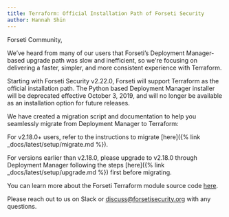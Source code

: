 ```yaml
---
title: Terraform: Official Installation Path of Forseti Security
author: Hannah Shin
---
```


Forseti Community,

We’ve heard from many of our users that Forseti’s Deployment Manager-based 
upgrade path was slow and inefficient, so we're focusing on delivering a 
faster, simpler, and more consistent experience with Terraform. 

Starting with Forseti Security v2.22.0, Forseti will support Terraform as the 
official installation path. The Python based Deployment Manager installer will 
be deprecated effective October 3, 2019, and will no longer be available as an 
installation option for future releases. 

We have created a migration script and documentation to help you seamlessly 
migrate from Deployment Manager to Terraform:

For v2.18.0+ users, refer to the instructions to migrate 
[here]({% link _docs/latest/setup/migrate.md %}).

For versions earlier than v2.18.0, please upgrade to v2.18.0 through 
Deployment Manager following the steps 
[here]({% link _docs/latest/setup/upgrade.md %}) first before migrating.

You can learn more about the Forseti Terraform module source code 
[here](https://registry.terraform.io/modules/terraform-google-modules/forseti/google/).

Please reach out to us on Slack or discuss@forsetisecurity.org with any questions.
